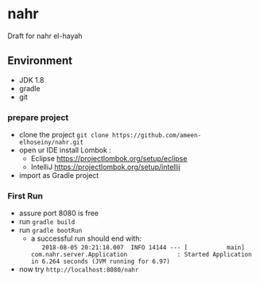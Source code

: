 # nahr
Draft for nahr el-hayah

## Environment
- JDK 1.8
- gradle
- git

### prepare project
- clone the project `git clone https://github.com/ameen-elhoseiny/nahr.git`
- open ur IDE install Lombok : 
    -  Eclipse     https://projectlombok.org/setup/eclipse
    -  IntelliJ     https://projectlombok.org/setup/intellij
- import as Gradle project

### First Run
 - assure port 8080 is free
 - run `gradle build`
 - run `gradle bootRun` 
    - a successful run should end with: <br>
`    2018-08-05 20:21:18.007  INFO 14144 --- [           main] com.nahr.server.Application              : Started Application in 6.264 seconds (JVM running for 6.97)
`
 - now try  `http://localhost:8080/nahr`
###
